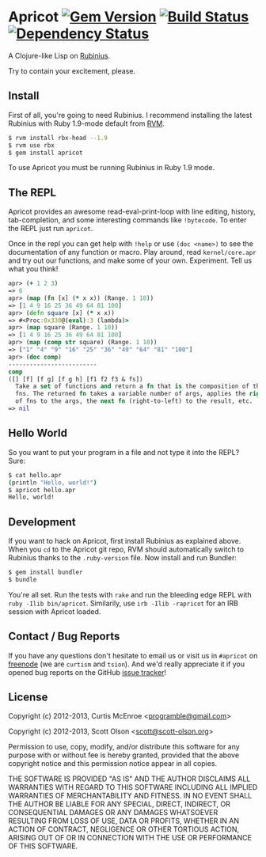 # Apricot [![Gem Version](https://badge.fury.io/rb/apricot.png)](http://badge.fury.io/rb/apricot) [![Build Status](https://secure.travis-ci.org/programble/apricot.png?branch=master)](http://travis-ci.org/programble/apricot) [![Dependency Status](https://gemnasium.com/programble/apricot.png?travis)](https://gemnasium.com/programble/apricot)

A Clojure-like Lisp on [Rubinius](http://rubini.us/).

Try to contain your excitement, please.


## Install
First of all, you're going to need Rubinius. I recommend installing the latest
Rubinius with Ruby 1.9-mode default from [RVM](https://rvm.io/).

``` sh
$ rvm install rbx-head --1.9
$ rvm use rbx
$ gem install apricot
```

To use Apricot you must be running Rubinius in Ruby 1.9 mode.


## The REPL
Apricot provides an awesome read-eval-print-loop with line editing, history,
tab-completion, and some interesting commands like `!bytecode`. To enter the
REPL just run `apricot`.

Once in the repl you can get help with `!help` or use `(doc <name>)` to see
the documentation of any function or macro. Play around, read
`kernel/core.apr` and try out our functions, and make some of your own.
Experiment. Tell us what you think!

``` clojure
apr> (+ 1 2 3)
=> 6
apr> (map (fn [x] (* x x)) (Range. 1 10))
=> [1 4 9 16 25 36 49 64 81 100]
apr> (defn square [x] (* x x))
=> #<Proc:0x330@(eval):3 (lambda)>
apr> (map square (Range. 1 10))
=> [1 4 9 16 25 36 49 64 81 100]
apr> (map (comp str square) (Range. 1 10))
=> ["1" "4" "9" "16" "25" "36" "49" "64" "81" "100"]
apr> (doc comp)
-------------------------
comp
([] [f] [f g] [f g h] [f1 f2 f3 & fs])
  Take a set of functions and return a fn that is the composition of those
  fns. The returned fn takes a variable number of args, applies the rightmost
  of fns to the args, the next fn (right-to-left) to the result, etc.
=> nil
```


## Hello World
So you want to put your program in a file and not type it into the REPL? Sure:

``` sh
$ cat hello.apr
(println "Hello, world!")
$ apricot hello.apr
Hello, world!
```


## Development
If you want to hack on Apricot, first install Rubinius as explained above.
When you `cd` to the Apricot git repo, RVM should automatically switch to
Rubinius thanks to the `.ruby-version` file. Now install and run Bundler:

``` sh
$ gem install bundler
$ bundle
```

You're all set. Run the tests with `rake` and run the bleeding edge REPL with
`ruby -Ilib bin/apricot`. Similarily, use `irb -Ilib -rapricot` for an IRB
session with Apricot loaded.


## Contact / Bug Reports
If you have any questions don't hesitate to email us or visit us in `#apricot`
on [freenode](http://freenode.net/) (we are `curtism` and `tsion`). And we'd
really appreciate it if you opened bug reports on the GitHub [issue
tracker](https://github.com/programble/apricot/issues)!


## License

Copyright (c) 2012-2013, Curtis McEnroe \<programble@gmail.com>

Copyright (c) 2012-2013, Scott Olson \<scott@scott-olson.org>

Permission to use, copy, modify, and/or distribute this software for any
purpose with or without fee is hereby granted, provided that the above
copyright notice and this permission notice appear in all copies.

THE SOFTWARE IS PROVIDED "AS IS" AND THE AUTHOR DISCLAIMS ALL WARRANTIES
WITH REGARD TO THIS SOFTWARE INCLUDING ALL IMPLIED WARRANTIES OF
MERCHANTABILITY AND FITNESS. IN NO EVENT SHALL THE AUTHOR BE LIABLE FOR
ANY SPECIAL, DIRECT, INDIRECT, OR CONSEQUENTIAL DAMAGES OR ANY DAMAGES
WHATSOEVER RESULTING FROM LOSS OF USE, DATA OR PROFITS, WHETHER IN AN
ACTION OF CONTRACT, NEGLIGENCE OR OTHER TORTIOUS ACTION, ARISING OUT OF
OR IN CONNECTION WITH THE USE OR PERFORMANCE OF THIS SOFTWARE.
